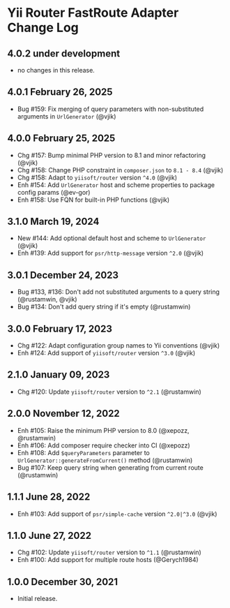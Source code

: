 # Yii Router FastRoute Adapter Change Log

## 4.0.2 under development

- no changes in this release.

## 4.0.1 February 26, 2025

- Bug #159: Fix merging of query parameters with non-substituted arguments in `UrlGenerator` (@vjik)

## 4.0.0 February 25, 2025

- Chg #157: Bump minimal PHP version to 8.1 and minor refactoring (@vjik)
- Chg #158: Change PHP constraint in `composer.json` to `8.1 - 8.4` (@vjik)
- Chg #158: Adapt to `yiisoft/router` version `^4.0` (@vjik)
- Enh #154: Add `UrlGenerator` host and scheme properties to package config params (@ev-gor)
- Enh #158: Use FQN for built-in PHP functions (@vjik)

## 3.1.0 March 19, 2024

- New #144: Add optional default host and scheme to `UrlGenerator` (@vjik)
- Enh #139: Add support for `psr/http-message` version `^2.0` (@vjik)

## 3.0.1 December 24, 2023

- Bug #133, #136: Don't add not substituted arguments to a query string (@rustamwin, @vjik)
- Bug #134: Don't add query string if it's empty (@rustamwin)

## 3.0.0 February 17, 2023

- Chg #122: Adapt configuration group names to Yii conventions (@vjik)
- Enh #124: Add support of `yiisoft/router` version `^3.0` (@vjik)

## 2.1.0 January 09, 2023

- Chg #120: Update `yiisoft/router` version to `^2.1` (@rustamwin)

## 2.0.0 November 12, 2022

- Enh #105: Raise the minimum PHP version to 8.0 (@xepozz, @rustamwin)
- Enh #106: Add composer require checker into CI (@xepozz)
- Enh #108: Add `$queryParameters` parameter to `UrlGenerator::generateFromCurrent()` method (@rustamwin)
- Bug #107: Keep query string when generating from current route (@rustamwin)

## 1.1.1 June 28, 2022

- Enh #103: Add support of `psr/simple-cache` version `^2.0|^3.0` (@vjik)

## 1.1.0 June 27, 2022

- Chg #102: Update `yiisoft/router` version to `^1.1` (@rustamwin)
- Enh #100: Add support for multiple route hosts (@Gerych1984)

## 1.0.0 December 30, 2021

- Initial release.
